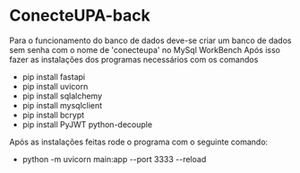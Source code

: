 # ConecteUPA-back
Para o funcionamento do banco de dados deve-se criar um banco de dados sem senha com o nome de 'conecteupa' no MySql WorkBench
Após isso fazer as instalações dos programas necessários com os comandos

- pip install fastapi
- pip install uvicorn
- pip install sqlalchemy
- pip install mysqlclient
- pip install bcrypt
- pip install PyJWT python-decouple

Após as instalações feitas rode o programa com o seguinte comando:
- python -m uvicorn main:app --port 3333 --reload
